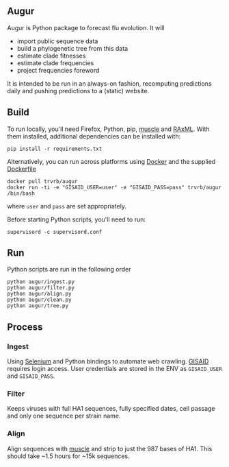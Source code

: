 ## Augur

Augur is Python package to forecast flu evolution.  It will

* import public sequence data
* build a phylogenetic tree from this data
* estimate clade fitnesses
* estimate clade frequencies
* project frequencies foreword

It is intended to be run in an always-on fashion, recomputing predictions daily and pushing predictions to a (static) website.

## Build

To run locally, you'll need Firefox, Python, pip, [muscle](http://www.drive5.com/muscle/) and [RAxML](http://sco.h-its.org/exelixis/web/software/raxml/).  With them installed, additional dependencies can be installed with:

	pip install -r requirements.txt
	
Alternatively, you can run across platforms using [Docker](https://www.docker.com/) and the supplied [Dockerfile](Dockerfile)

	docker pull trvrb/augur
	docker run -ti -e "GISAID_USER=user" -e "GISAID_PASS=pass" trvrb/augur /bin/bash

where `user` and `pass` are set appropriately.

Before starting Python scripts, you'll need to run:

	supervisord -c supervisord.conf

## Run

Python scripts are run in the following order

	python augur/ingest.py
	python augur/filter.py
	python augur/align.py	
	python augur/clean.py
	python augur/tree.py			

## Process

### Ingest

Using [Selenium](https://github.com/SeleniumHQ/selenium) and Python bindings to automate web crawling. [GISAID](http://platform.gisaid.org/epi3/) requires login access.  User credentials are stored in the ENV as `GISAID_USER` and `GISAID_PASS`.

### Filter

Keeps viruses with full HA1 sequences, fully specified dates, cell passage and only one sequence per strain name.

### Align

Align sequences with [muscle](http://www.drive5.com/muscle/) and strip to just the 987 bases of HA1.  This should take ~1.5 hours for ~15k sequences.

